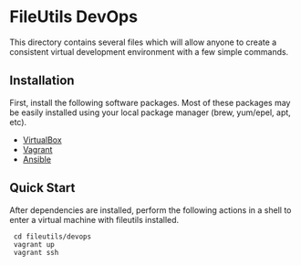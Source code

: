 # FileUtils DevOps

This directory contains several files which will allow anyone to create a
consistent virtual development environment with a few simple commands.

## Installation
First, install the following software packages. Most of these packages may be
easily installed using your local package manager (brew, yum/epel, apt, etc).

* [VirtualBox](https://www.virtualbox.org/)
* [Vagrant](http://www.vagrantup.com/)
* [Ansible](http://docs.ansible.com/intro_getting_started.html)

## Quick Start
After dependencies are installed, perform the following actions in a shell to
enter a virtual machine with fileutils installed.
```
 cd fileutils/devops
 vagrant up
 vagrant ssh
```
